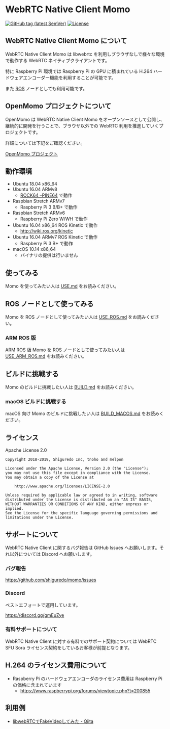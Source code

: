 # WebRTC Native Client Momo

[![GitHub tag (latest SemVer)](https://img.shields.io/github/tag/shiguredo/momo.svg)](https://github.com/shiguredo/momo)
[![License](https://img.shields.io/badge/License-Apache%202.0-blue.svg)](https://opensource.org/licenses/Apache-2.0)

## WebRTC Native Client Momo について

WebRTC Native Client Momo は libwebrtc を利用しブラウザなしで様々な環境で動作する WebRTC ネイティブクライアントです。

特に Raspberry Pi 環境では Raspberry Pi の GPU に積まれている H.264 ハードウェアエンコーダー機能を利用することが可能です。

また [ROS](http://www.ros.org/) ノードとしても利用可能です。

## OpenMomo プロジェクトについて

OpenMomo は WebRTC Native Client Momo をオープンソースとして公開し、継続的に開発を行うことで、ブラウザ以外での WebRTC 利用を推進していくプロジェクトです。

詳細については下記をご確認ください。

[OpenMomo プロジェクト](https://gist.github.com/voluntas/51c67d0d8ce7af9f24655cee4d7dd253)

## 動作環境

- Ubuntu 18.04 x86_64
- Ubuntu 16.04 ARMv8
    - [ROCK64 –PINE64](https://www.pine64.org/?page_id=7147) で動作
- Raspbian Stretch ARMv7
    - Raspberry Pi 3 B/B+ で動作
- Raspbian Stretch ARMv6
    - Raspberry Pi Zero W/WH で動作
- Ubuntu 16.04 x86_64 ROS Kinetic で動作
    - http://wiki.ros.org/kinetic
- Ubuntu 16.04 ARMv7 ROS Kinetic で動作
    - Raspberry Pi 3 B+ で動作
- macOS 10.14 x86_64
    - バイナリの提供は行いません

## 使ってみる

Momo を使ってみたい人は [USE.md](doc/USE.md) をお読みください。

## ROS ノードとして使ってみる

Momo を ROS ノードとして使ってみたい人は [USE_ROS.md](doc/USE_ROS.md) をお読みください。

### ARM ROS 版

ARM ROS 版 Momo を ROS ノードとして使ってみたい人は [USE_ARM_ROS.md](doc/USE_ARM_ROS.md) をお読みください。

## ビルドに挑戦する

Momo のビルドに挑戦したい人は [BUILD.md](doc/BUILD.md) をお読みください。

### macOS ビルドに挑戦する

macOS 向け Momo のビルドに挑戦したい人は [BUILD_MACOS.md](doc/BUILD_MACOS.md) をお読みください。

## ライセンス

Apache License 2.0

```
Copyright 2018-2019, Shiguredo Inc, tnoho and melpon

Licensed under the Apache License, Version 2.0 (the "License");
you may not use this file except in compliance with the License.
You may obtain a copy of the License at

    http://www.apache.org/licenses/LICENSE-2.0

Unless required by applicable law or agreed to in writing, software
distributed under the License is distributed on an "AS IS" BASIS,
WITHOUT WARRANTIES OR CONDITIONS OF ANY KIND, either express or implied.
See the License for the specific language governing permissions and
limitations under the License.
```

## サポートについて

WebRTC Native Client に関するバグ報告は GitHub Issues へお願いします。それ以外については Discord へお願いします。

### バグ報告

https://github.com/shiguredo/momo/issues

### Discord

ベストエフォートで運用しています。

https://discord.gg/gmEuZye

### 有料サポートについて

WebRTC Native Client に対する有料でのサポート契約については WebRTC SFU Sora ライセンス契約をしているお客様が前提となります。

## H.264 のライセンス費用について

- Raspberry Pi のハードウェアエンコーダのライセンス費用は Raspberry Pi の価格に含まれています
    - https://www.raspberrypi.org/forums/viewtopic.php?t=200855

## 利用例

- [libwebRTCでFakeVideoしてみた \- Qiita](https://qiita.com/aikw/items/efb3726eb808a913d9da)
